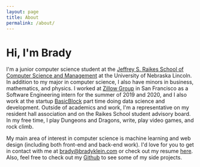 ```yaml
---
layout: page
title: About
permalink: /about/
---
```


# Hi, I'm Brady

I'm a junior computer science student at the [Jeffrey S. Raikes School of Computer Science and Management][raikes] at the University of Nebraska Lincoln.
In addition to my major in computer science, I also have minors in business, mathematics, and physics.
I worked at [Zillow Group][zillow] in San Francisco as a Software Engineering intern for the summer of 2019 and 2020, and I also work at the startup [BasicBlock][basicblock] part time doing data science and development.
Outside of academics and work, I'm a representative on my resident hall association and on the Raikes School student advisory board.
In my free time, I play Dungeons and Dragons, write, play video games, and rock climb.

My main area of interest in computer science is machine learning and web design (including both front-end and back-end work). 
I'd love for you to get in contact with me at [brady@bradyklein.com][email] or check out my resume [here][resume]. Also, feel free to check out my [Github][github] to see some of my side projects.

[raikes]: https://raikes.unl.edu
[zillow]: https://www.zillow.com
[email]: mailto:brady@bradyklein.com
[resume]: /docs/resume2018.pdf
[github]: https://github.com/bklein18
[basicblock]: https://basicblock.io

